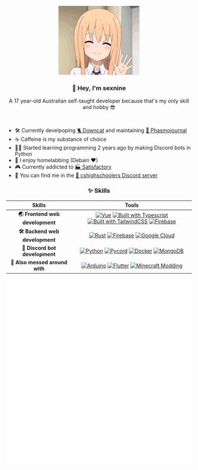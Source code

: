 <div align="center">

![](wave.gif)

###  👋 Hey, I'm sexnine
A 17 year-old Australian self-taught developer because that's my only skill and hobby 😎

<br>
</div>

- 🛠 Currently develpoping [🐈 Downcat](https://github.com/sexnine/downcat) and maintaining [👻 Phasmojournal](https://phasmo.lotai.xyz)
- ☕ Caffeine is my substance of choice
- 👨‍💻 Started learning programming 2 years ago by making Discord bots in Python
- 📡 I enjoy homelabbing (Debain ❤)
- 🎮 Currently addicted to [🏭 Satisfactory](https://www.satisfactorygame.com/)
- 👋 You can find me in the [🎒 cshighschoolers Discord server](https://discord.gg/rBQyAnYq7h)

<div align="center">

### ✨ Skills

| Skills | Tools |
|  :-:   |  :-:  |
| **🌏 Frontend web development** | [![Vue](https://img.shields.io/badge/-Vue-42b883?style=for-the-badge&logo=vue.js&logoColor=white)](https://vuejs.org/) [![Built with Typescript](https://img.shields.io/badge/-Typescript-2f74c0?style=for-the-badge&logo=typescript&logoColor=white)](https://www.typescriptlang.org/) [![Built with TailwindCSS](https://img.shields.io/badge/-Tailwind-38bdf8?style=for-the-badge&logo=tailwindcss&logoColor=white)](https://tailwindcss.com/) [![Firebase](https://img.shields.io/badge/-Firebase-ffa000?style=for-the-badge&logo=firebase&logoColor=white)](https://firebase.google.com/) |
| **🛠 Backend web development** | [![Rust](https://img.shields.io/badge/-Rust-ea4800?style=for-the-badge&logo=rust&logoColor=white)](https://www.rust-lang.org/) [![Firebase](https://img.shields.io/badge/-Firebase-ffa000?style=for-the-badge&logo=firebase&logoColor=white)](https://firebase.google.com/) [![Google Cloud](https://img.shields.io/badge/-Google%20Cloud-4285f4?style=for-the-badge&logo=google-cloud&logoColor=white)](https://cloud.google.com/) |
| **🤖 Discord bot development** | [![Python](https://img.shields.io/badge/-Python-14354C?style=for-the-badge&logo=python&logoColor=white)](https://www.python.org/) [![Pycord](https://img.shields.io/badge/-Pycord-5865f2?style=for-the-badge&logo=discord&logoColor=white)](https://github.com/Pycord-Development/pycord/) [![Docker](https://img.shields.io/badge/-Docker-white?style=for-the-badge&logo=docker)](https://www.docker.com/) [![MongoDB](https://img.shields.io/badge/-MongoDB-10aa50?style=for-the-badge&logo=mongodb&logoColor=white)](https://www.mongodb.com/) |
| **🔮 Also messed around with** | [![Arduino](https://img.shields.io/badge/-Arduino-00979d?style=for-the-badge&logo=arduino&logoColor=white)](https://www.arduino.cc/) [![Flutter](https://img.shields.io/badge/-Flutter-02569b?style=for-the-badge&logo=flutter&logoColor=white)](https://flutter.dev/) [![Minecraft Modding](https://img.shields.io/badge/-Minecraft%20Modding-62b47a?style=for-the-badge&logo=minecraft&logoColor=white)](https://www.spigotmc.org/wiki/spigot-plugin-development/) |


![Metrics](github-metrics.svg)


</div>
